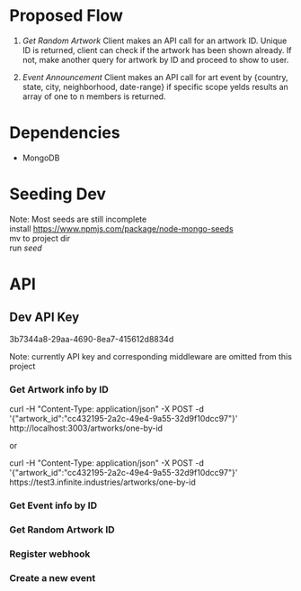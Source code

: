 # Proposed Flow

1. *Get Random Artwork* Client makes an API call for an artwork ID. Unique ID is returned, client can check if the artwork has been shown already. If not, make another query for artwork by ID and proceed to show to user.

2. *Event Announcement* Client makes an API call for art event by {country, state, city, neighborhood, date-range} if specific scope yelds results an array of one to n members is returned.  

# Dependencies
+ MongoDB

# Seeding Dev
Note: Most seeds are still incomplete <br />
install https://www.npmjs.com/package/node-mongo-seeds <br />
mv to project dir <br />
run *seed*

# API

## Dev API Key
3b7344a8-29aa-4690-8ea7-415612d8834d <br />

Note: currently API key and corresponding middleware are omitted from this project

### Get Artwork info by ID
curl -H "Content-Type: application/json" -X POST -d '{"artwork_id":"cc432195-2a2c-49e4-9a55-32d9f10dcc97"}' http://localhost:3003/artworks/one-by-id
<p> or </p>
curl -H "Content-Type: application/json" -X POST -d '{"artwork_id":"cc432195-2a2c-49e4-9a55-32d9f10dcc97"}' https://test3.infinite.industries/artworks/one-by-id


### Get Event info by ID

### Get Random Artwork ID
### Register webhook
### Create a new event
